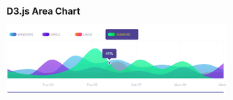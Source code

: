 <p align="center">
  <h2>D3.js Area Chart</h2>
</p>


<img src="https://github.com/skyroot1000/d3js-area-chart/blob/master/Untitled.png?raw=true" width="800" alt="Built with AngularDart">










